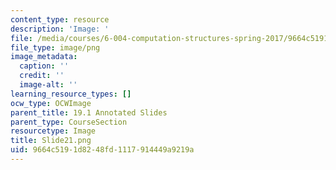 ```yaml
---
content_type: resource
description: 'Image: '
file: /media/courses/6-004-computation-structures-spring-2017/9664c5191d8248fd1117914449a9219a_Slide21.png
file_type: image/png
image_metadata:
  caption: ''
  credit: ''
  image-alt: ''
learning_resource_types: []
ocw_type: OCWImage
parent_title: 19.1 Annotated Slides
parent_type: CourseSection
resourcetype: Image
title: Slide21.png
uid: 9664c519-1d82-48fd-1117-914449a9219a
---
```

